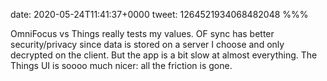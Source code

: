 date: 2020-05-24T11:41:37+0000
tweet: 1264521934068482048
%%%

OmniFocus vs Things really tests my values. OF sync has better security/privacy since data is stored on a server I choose and only decrypted on the client. But the app is a bit slow at almost everything. The Things UI is soooo much nicer: all the friction is gone.
